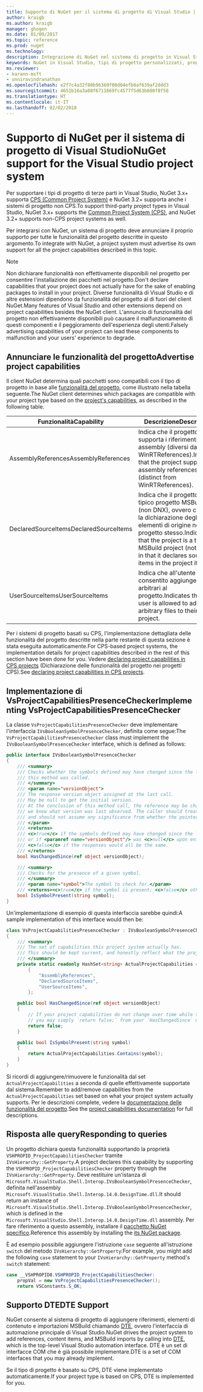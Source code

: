 ```yaml
---
title: Supporto di NuGet per il sistema di progetto di Visual Studio | Microsoft Docs
author: kraigb
ms.author: kraigb
manager: ghogen
ms.date: 01/09/2017
ms.topic: reference
ms.prod: nuget
ms.technology: 
description: Integrazione di NuGet nel sistema di progetto in Visual Studio per i tipi di progetto di terze parti.
keywords: NuGet in Visual Studio, tipi di progetto personalizzati, progetti di Visual Studio
ms.reviewer:
- karann-msft
- unniravindranathan
ms.openlocfilehash: e2f7c4a32f80b96360f08d04efb8af639af2ddd3
ms.sourcegitcommit: 4651b16a3a08f6711669fc4577f5d63b600f8f58
ms.translationtype: HT
ms.contentlocale: it-IT
ms.lasthandoff: 02/02/2018
---
```

# <a name="nuget-support-for-the-visual-studio-project-system"></a><span data-ttu-id="6bc74-104">Supporto di NuGet per il sistema di progetto di Visual Studio</span><span class="sxs-lookup"><span data-stu-id="6bc74-104">NuGet support for the Visual Studio project system</span></span>

<span data-ttu-id="6bc74-105">Per supportare i tipi di progetto di terze parti in Visual Studio, NuGet 3.x+ supporta [CPS (Common Project System)](https://github.com/Microsoft/VSProjectSystem/blob/master/doc/overview/intro.md) e NuGet 3.2+ supporta anche i sistemi di progetto non CPS.</span><span class="sxs-lookup"><span data-stu-id="6bc74-105">To support third-party project types in Visual Studio, NuGet 3.x+ supports the [Common Project System (CPS)](https://github.com/Microsoft/VSProjectSystem/blob/master/doc/overview/intro.md), and NuGet 3.2+ supports non-CPS project systems as well.</span></span>

<span data-ttu-id="6bc74-106">Per integrarsi con NuGet, un sistema di progetto deve annunciare il proprio supporto per tutte le funzionalità del progetto descritte in questo argomento.</span><span class="sxs-lookup"><span data-stu-id="6bc74-106">To integrate with NuGet, a project system must advertise its own support for all the project capabilities described in this topic.</span></span>

> [!Note]
> <span data-ttu-id="6bc74-107">Non dichiarare funzionalità non effettivamente disponibili nel progetto per consentire l'installazione dei pacchetti nel progetto.</span><span class="sxs-lookup"><span data-stu-id="6bc74-107">Don't declare capabilities that your project does not actually have for the sake of enabling packages to install in your project.</span></span> <span data-ttu-id="6bc74-108">Diverse funzionalità di Visual Studio e di altre estensioni dipendono da funzionalità del progetto al di fuori del client NuGet.</span><span class="sxs-lookup"><span data-stu-id="6bc74-108">Many features of Visual Studio and other extensions depend on project capabilities besides the NuGet client.</span></span> <span data-ttu-id="6bc74-109">L'annuncio di funzionalità del progetto non effettivamente disponibili può causare il malfunzionamento di questi componenti e il peggioramento dell'esperienza degli utenti.</span><span class="sxs-lookup"><span data-stu-id="6bc74-109">Falsely advertising capabilities of your project can lead these components to malfunction and your users' experience to degrade.</span></span>

## <a name="advertise-project-capabilities"></a><span data-ttu-id="6bc74-110">Annunciare le funzionalità del progetto</span><span class="sxs-lookup"><span data-stu-id="6bc74-110">Advertise project capabilities</span></span>

<span data-ttu-id="6bc74-111">Il client NuGet determina quali pacchetti sono compatibili con il tipo di progetto in base alle [funzionalità del progetto](https://github.com/Microsoft/VSProjectSystem/blob/master/doc/overview/about_project_capabilities.md), come illustrato nella tabella seguente.</span><span class="sxs-lookup"><span data-stu-id="6bc74-111">The NuGet client determines which packages are compatible with your project type based on the [project's capabilities](https://github.com/Microsoft/VSProjectSystem/blob/master/doc/overview/about_project_capabilities.md), as described in the following table.</span></span>

| <span data-ttu-id="6bc74-112">Funzionalità</span><span class="sxs-lookup"><span data-stu-id="6bc74-112">Capability</span></span> | <span data-ttu-id="6bc74-113">Descrizione</span><span class="sxs-lookup"><span data-stu-id="6bc74-113">Description</span></span> |
| --- | --- |
| <span data-ttu-id="6bc74-114">AssemblyReferences</span><span class="sxs-lookup"><span data-stu-id="6bc74-114">AssemblyReferences</span></span> | <span data-ttu-id="6bc74-115">Indica che il progetto supporta i riferimenti ad assembly (diversi da WinRTReferences).</span><span class="sxs-lookup"><span data-stu-id="6bc74-115">Indicates that the project supports assembly references (distinct from WinRTReferences).</span></span> |
| <span data-ttu-id="6bc74-116">DeclaredSourceItems</span><span class="sxs-lookup"><span data-stu-id="6bc74-116">DeclaredSourceItems</span></span> | <span data-ttu-id="6bc74-117">Indica che il progetto è un tipico progetto MSBuild (non DNX), ovvero contiene la dichiarazione degli elementi di origine nel progetto stesso.</span><span class="sxs-lookup"><span data-stu-id="6bc74-117">Indicates that the project is a typical MSBuild project (not DNX) in that it declares source items in the project itself.</span></span> |
| <span data-ttu-id="6bc74-118">UserSourceItems</span><span class="sxs-lookup"><span data-stu-id="6bc74-118">UserSourceItems</span></span>|<span data-ttu-id="6bc74-119">Indica che all'utente è consentito aggiungere file arbitrari al progetto.</span><span class="sxs-lookup"><span data-stu-id="6bc74-119">Indicates that the user is allowed to add arbitrary files to their project.</span></span> |

<span data-ttu-id="6bc74-120">Per i sistemi di progetto basati su CPS, l'implementazione dettagliata delle funzionalità del progetto descritte nella parte restante di questa sezione è stata eseguita automaticamente.</span><span class="sxs-lookup"><span data-stu-id="6bc74-120">For CPS-based project systems, the implementation details for project capabilities described in the rest of this section have been done for you.</span></span> <span data-ttu-id="6bc74-121">Vedere [declaring project capabilities in CPS projects](https://github.com/Microsoft/VSProjectSystem/blob/master/doc/overview/about_project_capabilities.md#how-to-declare-project-capabilities-in-your-project) (Dichiarazione delle funzionalità del progetto nei progetti CPS).</span><span class="sxs-lookup"><span data-stu-id="6bc74-121">See [declaring project capabilities in CPS projects](https://github.com/Microsoft/VSProjectSystem/blob/master/doc/overview/about_project_capabilities.md#how-to-declare-project-capabilities-in-your-project).</span></span>

## <a name="implementing-vsprojectcapabilitiespresencechecker"></a><span data-ttu-id="6bc74-122">Implementazione di VsProjectCapabilitiesPresenceChecker</span><span class="sxs-lookup"><span data-stu-id="6bc74-122">Implementing VsProjectCapabilitiesPresenceChecker</span></span>

<span data-ttu-id="6bc74-123">La classe `VsProjectCapabilitiesPresenceChecker` deve implementare l'interfaccia `IVsBooleanSymbolPresenceChecker`, definita come segue:</span><span class="sxs-lookup"><span data-stu-id="6bc74-123">The `VsProjectCapabilitiesPresenceChecker` class must implement the `IVsBooleanSymbolPresenceChecker` interface, which is defined as follows:</span></span>

```cs
public interface IVsBooleanSymbolPresenceChecker
{
    /// <summary>
    /// Checks whether the symbols defined may have changed since the last time
    /// this method was called.
    /// </summary>
    /// <param name="versionObject">
    /// The response version object assigned at the last call.
    /// May be null to get the initial version.
    /// At the conclusion of this method call, the reference may be changed so that on a subsequent call
    /// we know what version was last observed. The caller should treat this value as an opaque object,
    /// and should not assume any significance from whether the pointer changed or not.
    /// </param>
    /// <returns>
    /// <c>true</c> if the symbols defined may have changed since the last call to this method
    /// or if <paramref name="versionObject"/> was <c>null</c> upon entering this method.
    /// <c>false</c> if the responses would all be the same.
    /// </returns>
    bool HasChangedSince(ref object versionObject);

    /// <summary>
    /// Checks for the presence of a given symbol.
    /// </summary>
    /// <param name="symbol">The symbol to check for.</param>
    /// <returns><c>true</c> if the symbol is present; <c>false</c> otherwise.</returns>
    bool IsSymbolPresent(string symbol);
}
```

<span data-ttu-id="6bc74-124">Un'implementazione di esempio di questa interfaccia sarebbe quindi:</span><span class="sxs-lookup"><span data-stu-id="6bc74-124">A sample implementation of this interface would then be:</span></span>

```cs
class VsProjectCapabilitiesPresenceChecker : IVsBooleanSymbolPresenceChecker
{
    /// <summary>
    /// The set of capabilities this project system actually has.
    /// This should be kept current, and honestly reflect what the project can do.
    /// </summary>
    private static readonly HashSet<string> ActualProjectCapabilities = new HashSet<string>(StringComparer.OrdinalIgnoreCase)
        {
            "AssemblyReferences",
            "DeclaredSourceItems",
            "UserSourceItems",
        };

    public bool HasChangedSince(ref object versionObject)
    {
        // If your project capabilities do not change over time while the project is open,
        // you may simply `return false;` from your `HasChangedSince` method.
        return false;
    }

    public bool IsSymbolPresent(string symbol)
    {
        return ActualProjectCapabilities.Contains(symbol);
    }
}
```

<span data-ttu-id="6bc74-125">Si ricordi di aggiungere/rimuovere le funzionalità dal set `ActualProjectCapabilities` a seconda di quelle effettivamente supportate dal sistema.</span><span class="sxs-lookup"><span data-stu-id="6bc74-125">Remember to add/remove capabilities from the `ActualProjectCapabilities` set based on what your project system actually supports.</span></span> <span data-ttu-id="6bc74-126">Per le descrizioni complete, vedere la [documentazione delle funzionalità del progetto](https://github.com/Microsoft/VSProjectSystem/blob/master/doc/overview/project_capabilities.md).</span><span class="sxs-lookup"><span data-stu-id="6bc74-126">See the [project capabilities documentation](https://github.com/Microsoft/VSProjectSystem/blob/master/doc/overview/project_capabilities.md) for full descriptions.</span></span>

## <a name="responding-to-queries"></a><span data-ttu-id="6bc74-127">Risposta alle query</span><span class="sxs-lookup"><span data-stu-id="6bc74-127">Responding to queries</span></span>

<span data-ttu-id="6bc74-128">Un progetto dichiara questa funzionalità supportando la proprietà `VSHPROPID_ProjectCapabilitiesChecker` tramite `IVsHierarchy::GetProperty`.</span><span class="sxs-lookup"><span data-stu-id="6bc74-128">A project declares this capability by supporting the  `VSHPROPID_ProjectCapabilitiesChecker` property through the `IVsHierarchy::GetProperty`.</span></span> <span data-ttu-id="6bc74-129">Deve restituire un'istanza di `Microsoft.VisualStudio.Shell.Interop.IVsBooleanSymbolPresenceChecker`, definita nell'assembly `Microsoft.VisualStudio.Shell.Interop.14.0.DesignTime.dll`.</span><span class="sxs-lookup"><span data-stu-id="6bc74-129">It should return an instance of `Microsoft.VisualStudio.Shell.Interop.IVsBooleanSymbolPresenceChecker`, which is defined in the `Microsoft.VisualStudio.Shell.Interop.14.0.DesignTime.dll` assembly.</span></span> <span data-ttu-id="6bc74-130">Per fare riferimento a questo assembly, installare il [pacchetto NuGet specifico](https://www.nuget.org/packages/Microsoft.VisualStudio.Shell.Interop.14.0.DesignTime).</span><span class="sxs-lookup"><span data-stu-id="6bc74-130">Reference this assembly by installing the [its NuGet package](https://www.nuget.org/packages/Microsoft.VisualStudio.Shell.Interop.14.0.DesignTime).</span></span>

<span data-ttu-id="6bc74-131">È ad esempio possibile aggiungere l'istruzione `case` seguente all'istruzione `switch` del metodo `IVsHierarchy::GetProperty`:</span><span class="sxs-lookup"><span data-stu-id="6bc74-131">For example, you might add the following `case` statement to your `IVsHierarchy::GetProperty` method's `switch` statement:</span></span>

```cs
case __VSHPROPID8.VSHPROPID_ProjectCapabilitiesChecker:
    propVal = new VsProjectCapabilitiesPresenceChecker();
    return VSConstants.S_OK;
```

## <a name="dte-support"></a><span data-ttu-id="6bc74-132">Supporto DTE</span><span class="sxs-lookup"><span data-stu-id="6bc74-132">DTE Support</span></span>

<span data-ttu-id="6bc74-133">NuGet consente al sistema di progetto di aggiungere riferimenti, elementi di contenuto e importazioni MSBuild chiamando [DTE](/dotnet/api/envdte.dte?view=visualstudiosdk-2017), ovvero l'interfaccia di automazione principale di Visual Studio.</span><span class="sxs-lookup"><span data-stu-id="6bc74-133">NuGet drives the project system to add references, content items, and MSBuild imports by calling into [DTE](/dotnet/api/envdte.dte?view=visualstudiosdk-2017), which is the top-level Visual Studio automation interface.</span></span> <span data-ttu-id="6bc74-134">DTE è un set di interfacce COM che è già possibile implementare.</span><span class="sxs-lookup"><span data-stu-id="6bc74-134">DTE is a set of COM interfaces that you may already implement.</span></span>

<span data-ttu-id="6bc74-135">Se il tipo di progetto è basato su CPS, DTE viene implementato automaticamente.</span><span class="sxs-lookup"><span data-stu-id="6bc74-135">If your project type is based on CPS, DTE is implemented for you.</span></span>
